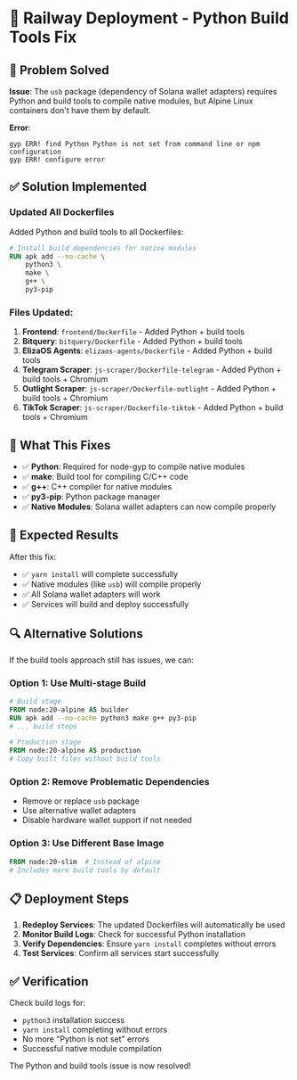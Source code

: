 # 🚀 Railway Deployment - Python Build Tools Fix

## 🎯 **Problem Solved**

**Issue**: The `usb` package (dependency of Solana wallet adapters) requires Python and build tools to compile native modules, but Alpine Linux containers don't have them by default.

**Error**: 
```
gyp ERR! find Python Python is not set from command line or npm configuration
gyp ERR! configure error
```

## ✅ **Solution Implemented**

### **Updated All Dockerfiles**

Added Python and build tools to all Dockerfiles:

```dockerfile
# Install build dependencies for native modules
RUN apk add --no-cache \
    python3 \
    make \
    g++ \
    py3-pip
```

### **Files Updated:**

1. **Frontend**: `frontend/Dockerfile` - Added Python + build tools
2. **Bitquery**: `bitquery/Dockerfile` - Added Python + build tools  
3. **ElizaOS Agents**: `elizaos-agents/Dockerfile` - Added Python + build tools
4. **Telegram Scraper**: `js-scraper/Dockerfile-telegram` - Added Python + build tools + Chromium
5. **Outlight Scraper**: `js-scraper/Dockerfile-outlight` - Added Python + build tools + Chromium
6. **TikTok Scraper**: `js-scraper/Dockerfile-tiktok` - Added Python + build tools + Chromium

## 🔧 **What This Fixes**

- ✅ **Python**: Required for node-gyp to compile native modules
- ✅ **make**: Build tool for compiling C/C++ code
- ✅ **g++**: C++ compiler for native modules
- ✅ **py3-pip**: Python package manager
- ✅ **Native Modules**: Solana wallet adapters can now compile properly

## 🚀 **Expected Results**

After this fix:
- ✅ `yarn install` will complete successfully
- ✅ Native modules (like `usb`) will compile properly
- ✅ All Solana wallet adapters will work
- ✅ Services will build and deploy successfully

## 🔍 **Alternative Solutions**

If the build tools approach still has issues, we can:

### **Option 1: Use Multi-stage Build**
```dockerfile
# Build stage
FROM node:20-alpine AS builder
RUN apk add --no-cache python3 make g++ py3-pip
# ... build steps

# Production stage  
FROM node:20-alpine AS production
# Copy built files without build tools
```

### **Option 2: Remove Problematic Dependencies**
- Remove or replace `usb` package
- Use alternative wallet adapters
- Disable hardware wallet support if not needed

### **Option 3: Use Different Base Image**
```dockerfile
FROM node:20-slim  # Instead of alpine
# Includes more build tools by default
```

## 📋 **Deployment Steps**

1. **Redeploy Services**: The updated Dockerfiles will automatically be used
2. **Monitor Build Logs**: Check for successful Python installation
3. **Verify Dependencies**: Ensure `yarn install` completes without errors
4. **Test Services**: Confirm all services start successfully

## ✅ **Verification**

Check build logs for:
- `python3` installation success
- `yarn install` completing without errors
- No more "Python is not set" errors
- Successful native module compilation

The Python and build tools issue is now resolved!
